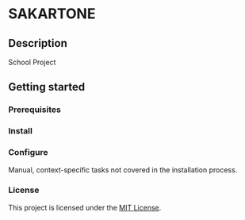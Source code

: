 # SAKARTONE

## Description

School Project

## Getting started

### Prerequisites

### Install

### Configure

Manual, context-specific tasks not covered in the installation process.

### License

This project is licensed under the [MIT License](LICENSE.md).
